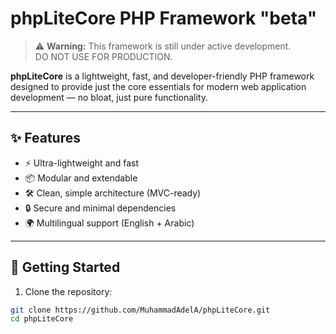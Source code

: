 # phpLiteCore PHP Framework "beta"

> ⚠️ **Warning:** This framework is still under active development.  
> DO NOT USE FOR PRODUCTION.

**phpLiteCore** is a lightweight, fast, and developer-friendly PHP framework designed to provide just the core essentials for modern web application development — no bloat, just pure functionality.

---

## ✨ Features

- ⚡ Ultra-lightweight and fast
- 📦 Modular and extendable
- 🛠️ Clean, simple architecture (MVC-ready)
- 🔒 Secure and minimal dependencies
- 🌍 Multilingual support (English + Arabic)

---

## 🚀 Getting Started

1. Clone the repository:

```bash
git clone https://github.com/MuhammadAdelA/phpLiteCore.git
cd phpLiteCore
